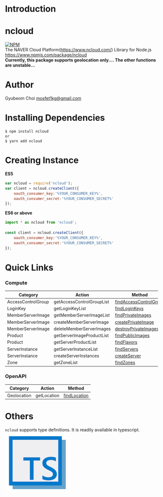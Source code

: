 # Introduction

ncloud
=======
[![NPM](https://nodei.co/npm/ncloud.png?compact=true)](https://nodei.co/npm/ncloud/)  
The NAVER Cloud Platform(https://www.ncloud.com/) Library for Node.js  
https://www.npmjs.com/package/ncloud  
**Currently, this package supports geolocation only.... The other functions are unstable...**

# Author
Gyubeom Choi <mosfet1kg@gmail.com>

# Installing Dependencies
```
$ npm install ncloud
or
$ yarn add ncloud
```

# Creating Instance
**ES5**
```javascript
var ncloud = require('ncloud');
var client = ncloud.createClient({
    oauth_consumer_key:'%YOUR_CONSUMER_KEY%',
    oauth_consumer_secret:'%YOUR_CONSUMER_SECRET%'
});
```

**ES6 or above**
```javascript
import * as ncloud from 'ncloud';

const client = ncloud.createClient({
    oauth_consumer_key:'%YOUR_CONSUMER_KEY%',
    oauth_consumer_secret:'%YOUR_CONSUMER_SECRET%'
});
```

# Quick Links
### Compute

| Category           | Action                    |      Method            |
|--------------------|---------------------------|------------------------|
| AccessControlGroup | getAccessControlGroupList | [findAccessControlGroup](./compute/accesscontrolgroup/accesscontrolgroup-01.md#findaccesscontrolgroup-action-getaccesscontrolgrouplist) |
| LoginKey           | getLoginKeyList           | [findLoginKeys](./compute/loginkey/loginkey-01.md#findloginkeys-action-getloginkeylist)          |
| MemberServerImage  | getMemberServerImageList  | [findPrivateImages](./compute/memberserverimage/memberserverimage-01.md#findprivateimages-action-getmemberserverimagelist)      |
| MemberServerImage  | createMemberServerImage   | [createPrivateImage](./compute/memberserverimage/memberserverimage-01.md#createprivateimage-action-creatememberserverimage)     |
| MemberServerImage  | deleteMemberServerImages  | [destroyPrivateImages](./compute/memberserverimage/memberserverimage-01.md#destroyprivateimages-action-deletememberserverimages)   |
| Product            | getServerImageProductList | [findPublicImages](./compute/product/product-01.md#findpublicimages-action-getserverimageproductlist)       |
| Product            | getServerProductList      | [findFlavors](./compute/product/product-01.md#findflavors-action-getserverproductlist)            |
| ServerInstance     | getServerInstanceList     | [findServers](./compute/serverinstance/serverinstance-01.md#findservers-action-getserverinstancelist)            |
| ServerInstance     | createServerInstances     | [createServer](./compute/serverinstance/serverinstance-01.md#createserver-action-createserverinstances)           |
| Zone               | getZoneList               | [findZones](./compute/zone/zone-01.md#findzones-action-getzonelist)              |


### OpenAPI

| Category          | Action                     | Method                 |
|-------------------|----------------------------|------------------------|
| Geolocation       | getLocation                | [findLocation](./openapi/geolocation/geo-1.md#findlocation-action-getlocation)       |
 

# Others 
`ncloud` supports type definitions. It is readily available in typescript.  
![](./assets/ts-01.png)